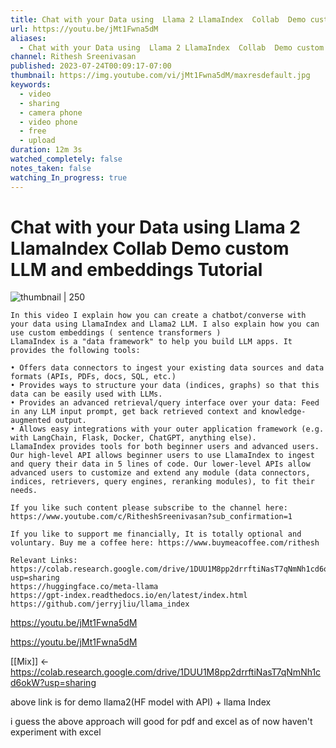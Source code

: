 ```yaml
---
title: Chat with your Data using  Llama 2 LlamaIndex  Collab  Demo custom LLM and embeddings Tutorial
url: https://youtu.be/jMt1Fwna5dM
aliases:
  - Chat with your Data using  Llama 2 LlamaIndex  Collab  Demo custom LLM and embeddings Tutorial
channel: Rithesh Sreenivasan
published: 2023-07-24T00:09:17-07:00
thumbnail: https://img.youtube.com/vi/jMt1Fwna5dM/maxresdefault.jpg
keywords:
  - video
  - sharing
  - camera phone
  - video phone
  - free
  - upload
duration: 12m 3s
watched_completely: false
notes_taken: false
watching_In_progress: true
---
```



# Chat with your Data using  Llama 2 LlamaIndex  Collab  Demo custom LLM and embeddings Tutorial



![thumbnail | 250](https://img.youtube.com/vi/jMt1Fwna5dM/maxresdefault.jpg)



```
In this video I explain how you can create a chatbot/converse with your data using LlamaIndex and Llama2 LLM. I also explain how you can use custom embeddings ( sentence transformers )
LlamaIndex is a "data framework" to help you build LLM apps. It provides the following tools:

• Offers data connectors to ingest your existing data sources and data formats (APIs, PDFs, docs, SQL, etc.)
• Provides ways to structure your data (indices, graphs) so that this data can be easily used with LLMs.
• Provides an advanced retrieval/query interface over your data: Feed in any LLM input prompt, get back retrieved context and knowledge-augmented output.
• Allows easy integrations with your outer application framework (e.g. with LangChain, Flask, Docker, ChatGPT, anything else).
LlamaIndex provides tools for both beginner users and advanced users. Our high-level API allows beginner users to use LlamaIndex to ingest and query their data in 5 lines of code. Our lower-level APIs allow advanced users to customize and extend any module (data connectors, indices, retrievers, query engines, reranking modules), to fit their needs.

If you like such content please subscribe to the channel here: 
https://www.youtube.com/c/RitheshSreenivasan?sub_confirmation=1 

If you like to support me financially, It is totally optional and voluntary. Buy me a coffee here: https://www.buymeacoffee.com/rithesh 

Relevant Links: 
https://colab.research.google.com/drive/1DUU1M8pp2drrftiNasT7qNmNh1cd6okW?usp=sharing 
https://huggingface.co/meta-llama 
https://gpt-index.readthedocs.io/en/latest/index.html
https://github.com/jerryjliu/llama_index
```




https://youtu.be/jMt1Fwna5dM



https://youtu.be/jMt1Fwna5dM




[[Mix]] <- https://colab.research.google.com/drive/1DUU1M8pp2drrftiNasT7qNmNh1cd6okW?usp=sharing

above link is for demo llama2(HF model with API) + llama Index  

i guess the above approach will good for pdf and excel
as of now haven't experiment with excel 
